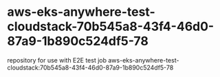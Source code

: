 # aws-eks-anywhere-test-cloudstack-70b545a8-43f4-46d0-87a9-1b890c524df5-78
repository for use with E2E test job aws-eks-anywhere-test-cloudstack:70b545a8-43f4-46d0-87a9-1b890c524df5-78
